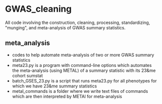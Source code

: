 # GWAS_cleaning
All code involving the construction, cleaning, processing, standardizing, "munging", and meta-analysis of GWAS summary statistics.

  ## meta_analysis
  - codes to help automate meta-analysis of two or more GWAS summary statistics
  - meta23.py is a program with command-line options which automates the meta-analysis (using METAL) of a summary statistic with its 23&me cohort sumstat
  - batch_GSES_23.py is a script that runs meta23.py for all phenotypes for which we have 23&me summary statistics
  - metal_commands is a folder where we write text files of commands which are then interpreted by METAl for meta-analysis
